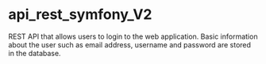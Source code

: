 # api_rest_symfony_V2

REST API that allows users to login to the web application. Basic information about
the user such as email address, username and password are stored in the database.
